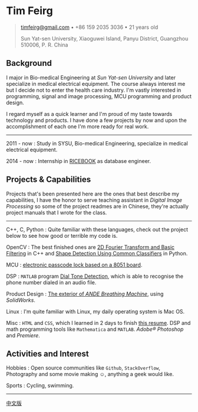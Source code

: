 Tim Feirg
=========

> <timfeirg@gmail.com> • +86 159 2035 3036 • 21 years old 
> 
> Sun Yat-sen University, Xiaoguwei Island, Panyu District, Guangzhou 510006, P. R. China

Background
----------

I major in Bio-medical Engineering at _Sun Yat-sen University_ and later
specialize in medical electrical equipment. The course always interest
me but I decide not to enter the health care industry. I'm vastly
interested in programming, signal and image processing, MCU programming
and product design.

I regard myself as a quick learner and I'm proud of my taste towards
technology and products. I have done a few projects by now and upon the
accomplishment of each one I'm more ready for real work.

---

2011 - now
:   Study in SYSU, Bio-medical Engineering, specialize in medical electrical equipment.

2014 - now
:   Internship in [RICEBOOK](http://www.ricebook.com/) as database engineer.

Projects & Capabilities
-------------------------

Projects that's been presented here are the ones that best describe my
capabilities, I have the honor to serve teaching assistant in _Digital
Image Processing_ so some of the project readmes are in Chinese, they're
actually project manuals that I wrote for the class.

---

C++, C, Python
:   Quite familiar with these languages, check out the project below to see how good or terrible my code is.

OpenCV
:   The best finished ones are [2D Fourier Transform and Basic Filtering](https://github.com/kkcocogogo/2-D-fourier-transform) in C++ and [Shape Detection Using Common Classifiers](https://github.com/kkcocogogo/Fourier-Descriptors) in Python.

MCU
:   [electronic passcode lock based on a 8051 board](https://github.com/kkcocogogo/8051MCU_lock).

DSP
:   `MATLAB` program [Dial Tone Detection](https://github.com/kkcocogogo/Dial-Tone-Detection), which is able to recognise the phone number dialed in an audio file.

Product Design
:   [The exterior of _ANDE Breathing Machine_](https://onedrive.live.com/redir?resid=73E70F9DE102435A!1138&authkey=!AEIERzKdeea_OPs&ithint=folder%2c.JPG), using _SolidWorks_.

Linux
:   I'm quite familiar with Linux, my daily operating system is Mac OS.

Misc
:   `HTML` and `CSS`, which I learned in 2 days to finish [this resume](https://github.com/kkcocogogo/kkcocogogo.github.io). DSP and math programming tools like `Mathematica` and `MATLAB`. _Adobe® Photoshop_ and _Premiere_.

Activities and Interest
--------------------------

Hobbies
:   Open source communities like `Github`, `StackOverflow`, Photography and some movie making ☺, anything a geek would like.

Sports
:   Cycling, swimming.

---
[中文版](index_ch.html)